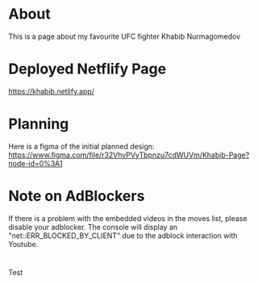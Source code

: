 # About

This is a page about my favourite UFC fighter Khabib Nurmagomedov

# Deployed Netflify Page
https://khabib.netlify.app/


# Planning 

Here is a figma of the initial planned design: https://www.figma.com/file/r32VhvPVyTbpnzu7cdWUVm/Khabib-Page?node-id=0%3A1

# Note on AdBlockers
If there is a problem with the embedded videos in the moves list, please disable your adblocker. The console will display an
"net::ERR_BLOCKED_BY_CLIENT" due to the adblock interaction with Youtube.

#
Test